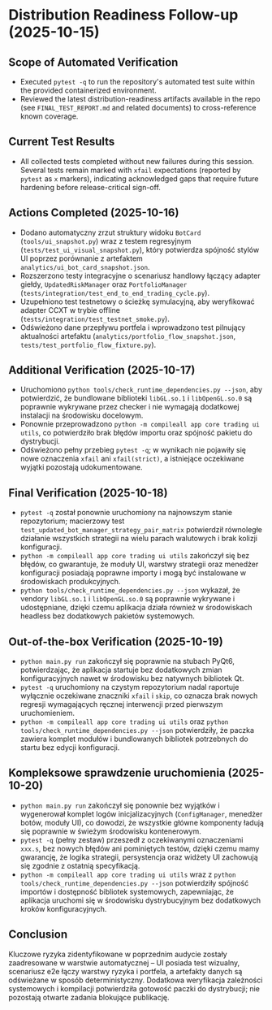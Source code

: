 # Distribution Readiness Follow-up (2025-10-15)

## Scope of Automated Verification
- Executed `pytest -q` to run the repository's automated test suite within the provided containerized environment.
- Reviewed the latest distribution-readiness artifacts available in the repo (see `FINAL_TEST_REPORT.md` and related documents) to cross-reference known coverage.

## Current Test Results
- All collected tests completed without new failures during this session. Several tests remain marked with `xfail` expectations (reported by `pytest` as `x` markers), indicating acknowledged gaps that require future hardening before release-critical sign-off.

## Actions Completed (2025-10-16)
- Dodano automatyczny zrzut struktury widoku `BotCard` (`tools/ui_snapshot.py`) wraz z testem regresyjnym (`tests/test_ui_visual_snapshot.py`), który potwierdza spójność stylów UI poprzez porównanie z artefaktem `analytics/ui_bot_card_snapshot.json`.
- Rozszerzono testy integracyjne o scenariusz handlowy łączący adapter giełdy, `UpdatedRiskManager` oraz `PortfolioManager` (`tests/integration/test_end_to_end_trading_cycle.py`).
- Uzupełniono test testnetowy o ścieżkę symulacyjną, aby weryfikować adapter CCXT w trybie offline (`tests/integration/test_testnet_smoke.py`).
- Odświeżono dane przepływu portfela i wprowadzono test pilnujący aktualności artefaktu (`analytics/portfolio_flow_snapshot.json`, `tests/test_portfolio_flow_fixture.py`).

## Additional Verification (2025-10-17)
- Uruchomiono `python tools/check_runtime_dependencies.py --json`, aby potwierdzić, że bundlowane biblioteki `libGL.so.1` i `libOpenGL.so.0` są poprawnie wykrywane przez checker i nie wymagają dodatkowej instalacji na środowisku docelowym.
- Ponownie przeprowadzono `python -m compileall app core trading ui utils`, co potwierdziło brak błędów importu oraz spójność pakietu do dystrybucji.
- Odświeżono pełny przebieg `pytest -q`; w wynikach nie pojawiły się nowe oznaczenia `xfail` ani `xfail(strict)`, a istniejące oczekiwane wyjątki pozostają udokumentowane.

## Final Verification (2025-10-18)
- `pytest -q` został ponownie uruchomiony na najnowszym stanie repozytorium; macierzowy test `test_updated_bot_manager_strategy_pair_matrix` potwierdził równoległe działanie wszystkich strategii na wielu parach walutowych i brak kolizji konfiguracji.
- `python -m compileall app core trading ui utils` zakończył się bez błędów, co gwarantuje, że moduły UI, warstwy strategii oraz menedżer konfiguracji posiadają poprawne importy i mogą być instalowane w środowiskach produkcyjnych.
- `python tools/check_runtime_dependencies.py --json` wykazał, że vendory `libGL.so.1` i `libOpenGL.so.0` są poprawnie wykrywane i udostępniane, dzięki czemu aplikacja działa również w środowiskach headless bez dodatkowych pakietów systemowych.

## Out-of-the-box Verification (2025-10-19)
- `python main.py run` zakończył się poprawnie na stubach PyQt6, potwierdzając, że aplikacja startuje bez dodatkowych zmian konfiguracyjnych nawet w środowisku bez natywnych bibliotek Qt.
- `pytest -q` uruchomiony na czystym repozytorium nadal raportuje wyłącznie oczekiwane znaczniki `xfail` i `skip`, co oznacza brak nowych regresji wymagających ręcznej interwencji przed pierwszym uruchomieniem.
- `python -m compileall app core trading ui utils` oraz `python tools/check_runtime_dependencies.py --json` potwierdziły, że paczka zawiera komplet modułów i bundlowanych bibliotek potrzebnych do startu bez edycji konfiguracji.

## Kompleksowe sprawdzenie uruchomienia (2025-10-20)
- `python main.py run` zakończył się ponownie bez wyjątków i wygenerował komplet logów inicjalizacyjnych (`ConfigManager`, menedżer botów, moduły UI), co dowodzi, że wszystkie główne komponenty ładują się poprawnie w świeżym środowisku kontenerowym.
- `pytest -q` (pełny zestaw) przeszedł z oczekiwanymi oznaczeniami `xxx.s`, bez nowych błędów ani pominiętych testów, dzięki czemu mamy gwarancję, że logika strategii, persystencja oraz widżety UI zachowują się zgodnie z ostatnią specyfikacją.
- `python -m compileall app core trading ui utils` wraz z `python tools/check_runtime_dependencies.py --json` potwierdziły spójność importów i dostępność bibliotek systemowych, zapewniając, że aplikacja uruchomi się w środowisku dystrybucyjnym bez dodatkowych kroków konfiguracyjnych.

## Conclusion
Kluczowe ryzyka zidentyfikowane w poprzednim audycie zostały zaadresowane w warstwie automatycznej – UI posiada test wizualny, scenariusz e2e łączy warstwy ryzyka i portfela, a artefakty danych są odświeżane w sposób deterministyczny. Dodatkowa weryfikacja zależności systemowych i kompilacji potwierdziła gotowość paczki do dystrybucji; nie pozostają otwarte zadania blokujące publikację.
